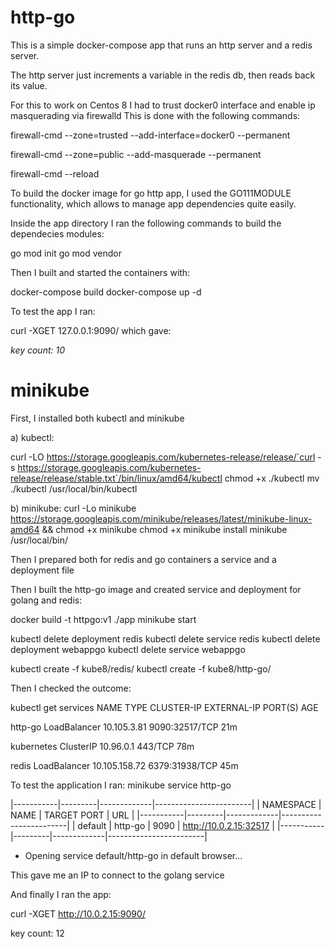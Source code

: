 # http-go

This is a simple docker-compose app that runs an http server and a redis server.

The http server just increments a variable in the redis db, then reads back its value.


For this to work on Centos 8 I had to trust docker0 interface and enable ip masquerading via firewalld
This is done with the following commands:

firewall-cmd --zone=trusted --add-interface=docker0 --permanent

firewall-cmd --zone=public --add-masquerade --permanent

firewall-cmd --reload

To build the docker image for go http app, I used the GO111MODULE functionality,
which allows to manage app dependencies quite easily.

Inside the app directory I ran the following commands to build the dependecies modules:

go mod init
go mod vendor


Then I built and started the containers with:

docker-compose build
docker-compose up -d

To test the app I ran:

curl -XGET 127.0.0.1:9090/
which gave:

*key count: 10*

# minikube

First, I installed both kubectl and minikube

a) kubectl:

curl -LO https://storage.googleapis.com/kubernetes-release/release/`curl -s https://storage.googleapis.com/kubernetes-release/release/stable.txt`/bin/linux/amd64/kubectl
chmod +x ./kubectl
mv ./kubectl /usr/local/bin/kubectl

b) minikube:
curl -Lo minikube https://storage.googleapis.com/minikube/releases/latest/minikube-linux-amd64 && chmod +x minikube
chmod +x minikube
install minikube /usr/local/bin/

Then I prepared both for redis and go containers a service and a deployment file

Then I built the http-go image and created service and deployment for golang and redis:

docker build -t httpgo:v1 ./app
minikube start

kubectl delete deployment redis
kubectl delete service redis
kubectl delete deployment webappgo
kubectl delete service webappgo

kubectl create -f kube8/redis/
kubectl create -f kube8/http-go/

Then I checked the outcome:

kubectl get services
NAME         TYPE           CLUSTER-IP      EXTERNAL-IP   PORT(S)          AGE

http-go      LoadBalancer   10.105.3.81     <pending>     9090:32517/TCP   21m
  
kubernetes   ClusterIP      10.96.0.1       <none>        443/TCP          78m
  
redis        LoadBalancer   10.105.158.72   <pending>     6379:31938/TCP   45m
  

To test the application I ran: minikube service http-go

|-----------|---------|-------------|------------------------|
| NAMESPACE |  NAME   | TARGET PORT |          URL           |
|-----------|---------|-------------|------------------------|
| default   | http-go |        9090 | http://10.0.2.15:32517 |
|-----------|---------|-------------|------------------------|
* Opening service default/http-go in default browser...

This gave me an IP to connect to the golang service

And finally I ran the app:

curl -XGET http://10.0.2.15:9090/

key count: 12

